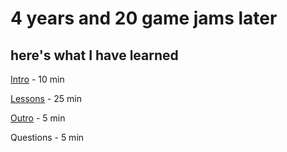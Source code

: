 # 4 years and 20 game jams later
## here's what I have learned


[Intro](intro.md) - 10 min

[Lessons](lessons.md) - 25 min

[Outro](outro.md) - 5 min

Questions - 5 min
